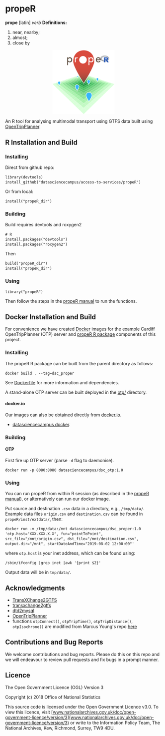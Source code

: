 # propeR

**prope** [latin] _verb_
**Definitions:**
1. near, nearby;
2. almost;
3. close by

<p align="center"><img align="center" src="meta/logo/propeR_logo_v1.png" width="200px"></p>

An R tool for analysing multimodal transport using GTFS data built using [OpenTripPlanner](http://www.opentripplanner.org/).

## R Installation and Build

### Installing

Direct from github repo:

```
library(devtools)
install_github("datasciencecampus/access-to-services/propeR")
```

Or from local:

```
install("propeR_dir")
```

### Building

Build requires devtools and roxygen2

```
# R
install.packages("devtools")
install.packages("roxygen2")
```

Then

```
build("propeR_dir")
install("propeR_dir")
```

### Using

```
library("propeR")
```

Then follow the steps in the [propeR manual](https://github.com/datasciencecampus/access-to-services/blob/develop/propeR/manual.md) to run the functions.

## Docker Installation and Build

For convenience we have created [Docker](https://www.docker.com/) images for
the example Cardiff OpenTripPlanner (OTP) server and [propeR R package](https://github.com/datasciencecampus/access-to-services/tree/develop/propeR) components of this project.

### Installing

The propeR R package can be built from the parent directory as follows:

```
docker build . --tag=dsc_proper
```

See [Dockerfile](Dockerfile) for more information and dependencies.

A stand-alone OTP server can be built deployed in the [otp/](otp/) directory.

#### docker.io

Our images can also be obtained directly from [docker.io](https://docker.io).

* [datasciencecampus docker](https://hub.docker.com/u/datasciencecampus).

### Building

#### OTP

First fire up OTP server (parse `-d` flag to daemonise).

```
docker run -p 8080:8080 datasciencecampus/dsc_otp:1.0
```

### Using

You can run propeR from within R session (as described in the [propeR manual](https://github.com/datasciencecampus/access-to-services/blob/develop/propeR/manual.md)), or alternatively can run our docker image.

Put source and destination `.csv` data in a directory, e.g., `/tmp/data/`.
Example data files `origin.csv` and `destination.csv` can be found in `propeR/inst/extdata/`, then:

```
docker run -v /tmp/data:/mnt datasciencecampus/dsc_proper:1.0 'otp.host="XXX.XXX.X.X", fun="pointToPoint", src_file="/mnt/origin.csv", dst_file="/mnt/destination.csv", output.dir="/mnt", startDateAndTime="2019-08-02 12:00:00"'
```

where `otp.host` is your inet address, which can be found using:

```
/sbin/ifconfig |grep inet |awk '{print $2}'

```

Output data will be in `tmp/data/`.

## Acknowledgments

* [TransXChange2GTFS](https://github.com/danbillingsley/TransXChange2GTFS)
* [transxchange2gtfs](https://github.com/planarnetwork/transxchange2gtfs)
* [dtd2mysql](https://github.com/open-track/dtd2mysql)
* [OpenTripPlanner](http://www.opentripplanner.org/)
* functions `otpConnect()`, `otpTripTime()`, `otpTripDistance()`, `otpIsochrone()` are modified from Marcus Young's repo [here](https://github.com/marcusyoung/opentripplanner/blob/master/Rscripts/otp-api-fn.R)

## Contributions and Bug Reports

We welcome contributions and bug reports. Please do this on this repo and we will endeavour to review pull requests and fix bugs in a prompt manner.

## Licence

The Open Government Licence (OGL) Version 3

Copyright (c) 2018 Office of National Statistics

This source code is licensed under the Open Government Licence v3.0. To view this licence, visit [www.nationalarchives.gov.uk/doc/open-government-licence/version/3](www.nationalarchives.gov.uk/doc/open-government-licence/version/3) or write to the Information Policy Team, The National Archives, Kew, Richmond, Surrey, TW9 4DU.
